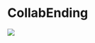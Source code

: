 # CollabEnding 
![](https://cdn.discordapp.com/attachments/919481285922144277/998928807195066468/e20285d3151ffdbc.png)
